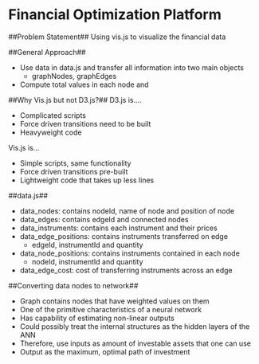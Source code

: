 Financial Optimization Platform
================================

##Problem Statement##
Using vis.js to visualize the financial data



##General Approach##
* Use data in data.js and transfer all information into two main objects
    * graphNodes, graphEdges
* Compute total values in each node and


##Why Vis.js but not D3.js?##
D3.js is....
* Complicated scripts
* Force driven transitions need to be built
* Heavyweight code

Vis.js is...
* Simple scripts, same functionality
* Force driven transitions pre-built
* Lightweight code that takes up less lines

##data.js##
* data_nodes: 	contains nodeId, name of node and position of node
* data_edges: contains edgeId and connected nodes
* data_instruments: contains each instrument and their prices
* data_edge_positions: contains instruments transferred on edge
    * edgeId, instrumentId and quantity
* data_node_positions: contains instruments contained in each node
    * nodeId, instrumentId and quantity
* data_edge_cost: cost of transferring instruments across an edge


##Converting data nodes to network##
* Graph contains nodes that have weighted values on them
* One of the primitive characteristics of a neural network
* Has capability of estimating non-linear outputs
* Could possibly treat the internal structures as the hidden layers of the ANN
* Therefore, use inputs as amount of investable assets that one can use
* Output as the maximum, optimal path of investment
